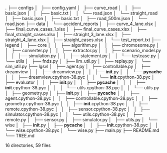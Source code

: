 .
├── configs
│   ├── config.yaml
│   ├── curve_road
│   │   ├── basic.json
│   │   ├── basic.txt
│   │   └── road.json
│   └── straight_road
│       ├── basic.json
│       ├── basic.txt
│       ├── road_500m.json
│       └── road.json
├── data
│   └── accident_reports
│       ├── curve_4_lane.xlsx
│       ├── final_curve_cases_1.xlsx
│       ├── final_curve_cases.xlsx
│       ├── final_straight_cases.xlsx
│       ├── straight_3_lane.xlsx
│       ├── straight_4_lane.xlsx
│       ├── straight_cases.xlsx
│       └── test_report.txt
├── legend
│   ├── core
│   │   ├── algorithm.py
│   │   ├── chromosome.py
│   │   ├── converter.py
│   │   ├── extractor.py
│   │   ├── scenario_model.py
│   │   ├── simulation.py
│   │   ├── statement.py
│   │   └── testcase.py
│   └── utils
│       ├── fnds.py
│       ├── llm_util.py
│       ├── replay.py
│       └── sim_util.py
├── lgsvl
│   ├── agent.py
│   ├── controllable.py
│   ├── dreamview
│   │   ├── dreamview.py
│   │   ├── __init__.py
│   │   └── __pycache__
│   │       ├── dreamview.cpython-38.pyc
│   │       └── __init__.cpython-38.pyc
│   ├── evaluator
│   │   ├── __init__.py
│   │   ├── __pycache__
│   │   │   ├── __init__.cpython-38.pyc
│   │   │   └── utils.cpython-38.pyc
│   │   └── utils.py
│   ├── geometry.py
│   ├── __init__.py
│   ├── __pycache__
│   │   ├── agent.cpython-38.pyc
│   │   ├── controllable.cpython-38.pyc
│   │   ├── geometry.cpython-38.pyc
│   │   ├── __init__.cpython-38.pyc
│   │   ├── remote.cpython-38.pyc
│   │   ├── sensor.cpython-38.pyc
│   │   ├── simulator.cpython-38.pyc
│   │   └── utils.cpython-38.pyc
│   ├── remote.py
│   ├── sensor.py
│   ├── simulator.py
│   ├── utils.py
│   └── wise
│       ├── __init__.py
│       ├── __pycache__
│       │   ├── __init__.cpython-38.pyc
│       │   └── wise.cpython-38.pyc
│       └── wise.py
├── main.py
├── README.md
└── TREE.md

16 directories, 59 files

